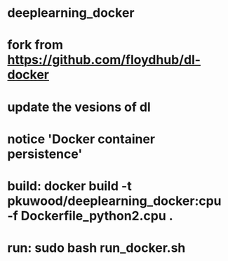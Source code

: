 # deeplearning_docker
# fork from https://github.com/floydhub/dl-docker
# update the vesions of dl
# notice 'Docker container persistence'
# build: docker build -t pkuwood/deeplearning_docker:cpu -f Dockerfile_python2.cpu .
# run: sudo bash run_docker.sh
